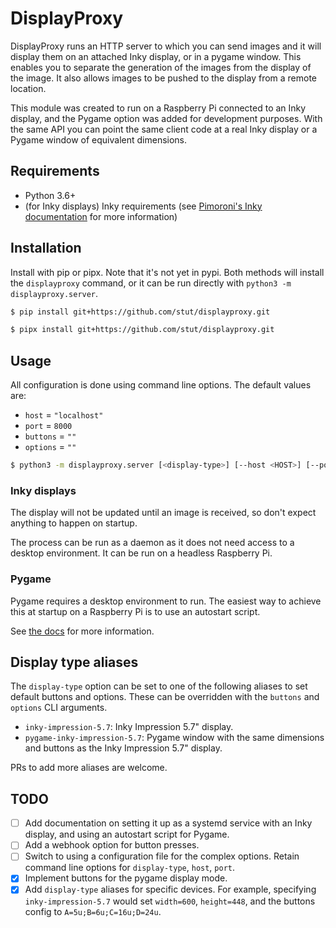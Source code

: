 # DisplayProxy

DisplayProxy runs an HTTP server to which you can send images and it will
display them on an attached Inky display, or in a pygame window. This
enables you to separate the generation of the images from the display of the
image. It also allows images to be pushed to the display from a remote
location.

This module was created to run on a Raspberry Pi connected to an Inky
display, and the Pygame option was added for development purposes. With the
same API you can point the same client code at a real Inky display or a Pygame
window of equivalent dimensions.

## Requirements

- Python 3.6+
- (for Inky displays) Inky requirements (see 
  [Pimoroni's Inky documentation](https://learn.pimoroni.com/tutorial/sandyj/getting-started-with-inky-phat)
  for more information)

## Installation

Install with pip or pipx. Note that it's not yet in pypi. Both methods will
install the `displayproxy` command, or it can be run directly with
`python3 -m displayproxy.server`.

```bash
$ pip install git+https://github.com/stut/displayproxy.git
```

```bash
$ pipx install git+https://github.com/stut/displayproxy.git
```

## Usage

All configuration is done using command line options. The default values are:
- `host` = `"localhost"`
- `port` = `8000`
- `buttons` = `""`
- `options` = `""`

```bash
$ python3 -m displayproxy.server [<display-type>] [--host <HOST>] [--port <PORT>] [--buttons <BUTTONS>] [--options <OPTIONS>]
```

### Inky displays

The display will not be updated until an image is received, so don't expect
anything to happen on startup.

The process can be run as a daemon as it does not need access to a desktop
environment. It can be run on a headless Raspberry Pi.

### Pygame

Pygame requires a desktop environment to run. The easiest way to achieve this
at startup on a Raspberry Pi is to use an autostart script.

See [the docs](docs/index.md) for more information.

## Display type aliases

The `display-type` option can be set to one of the following aliases to set
default buttons and options. These can be overridden with the `buttons` and
`options` CLI arguments.

- `inky-impression-5.7`: Inky Impression 5.7" display.
- `pygame-inky-impression-5.7`: Pygame window with the same dimensions and
  buttons as the Inky Impression 5.7" display.

PRs to add more aliases are welcome.

## TODO

- [ ] Add documentation on setting it up as a systemd service with an Inky
      display, and using an autostart script for Pygame. 
- [ ] Add a webhook option for button presses.
- [ ] Switch to using a configuration file for the complex options. Retain
      command line options for `display-type`, `host`, `port`.
- [X] Implement buttons for the pygame display mode.
- [X] Add `display-type` aliases for specific devices. For example, specifying
      `inky-impression-5.7` would set `width=600`, `height=448`, and the buttons
      config to `A=5u;B=6u;C=16u;D=24u`.
